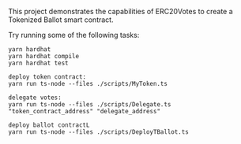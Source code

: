 This project demonstrates the capabilities of ERC20Votes to create a Tokenized Ballot smart contract.

Try running some of the following tasks:

```shell
yarn hardhat 
yarn hardhat compile
yarn hardhat test

deploy token contract:
yarn run ts-node --files ./scripts/MyToken.ts

delegate votes:
yarn run ts-node --files ./scripts/Delegate.ts "token_contract_address" "delegate_address"

deploy ballot contractL
yarn run ts-node --files ./scripts/DeployTBallot.ts

```
